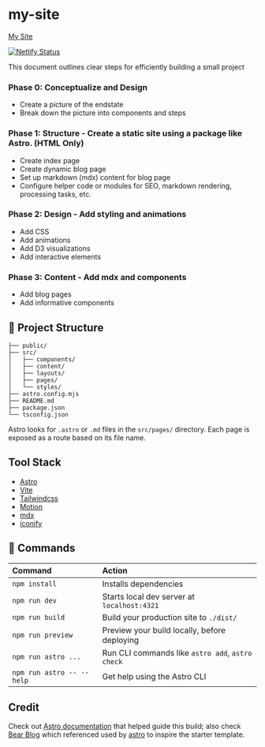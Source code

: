 # my-site

[My Site](zachsblog.netlify.app)

[![Netlify Status](https://api.netlify.com/api/v1/badges/ca5b8b51-f7ed-4b2b-9a7b-5492256692ad/deploy-status)](https://app.netlify.com/sites/zachsblog/deploys)

This document outlines clear steps for efficiently building a small project

### Phase 0: Conceptualize and Design
- Create a picture of the endstate
- Break down the picture into components and steps

### Phase 1: Structure - Create a static site using a package like Astro. (HTML Only)
- Create index page
- Create dynamic blog page
- Set up markdown (mdx) content for blog page
- Configure helper code or modules for SEO, markdown rendering, processing tasks, etc.

### Phase 2: Design - Add styling and animations
- Add CSS
- Add animations
- Add D3 visualizations
- Add interactive elements
  
### Phase 3: Content - Add mdx and components
- Add blog pages
- Add informative components
  
## 🚀 Project Structure

```text
├── public/
├── src/
│   ├── components/
│   ├── content/
│   ├── layouts/
│   ├── pages/
│   └── styles/
├── astro.config.mjs
├── README.md
├── package.json
└── tsconfig.json
```

Astro looks for `.astro` or `.md` files in the `src/pages/` directory. Each page is exposed as a route based on its file name.

## Tool Stack

- [Astro](https://astro.build)
- [Vite](https://vitejs.dev/)
- [Tailwindcss](https://tailwindcss.com/docs)
- [Motion](https://motion.dev/)
- [mdx](https://mdxjs.com/)
- [iconify](https://iconify.design/)

## 🧞 Commands

| Command                   | Action                                           |
| :------------------------ | :----------------------------------------------- |
| `npm install`             | Installs dependencies                            |
| `npm run dev`             | Starts local dev server at `localhost:4321`      |
| `npm run build`           | Build your production site to `./dist/`          |
| `npm run preview`         | Preview your build locally, before deploying     |
| `npm run astro ...`       | Run CLI commands like `astro add`, `astro check` |
| `npm run astro -- --help` | Get help using the Astro CLI                     |

## Credit

Check out [Astro documentation](https://docs.astro.build) that helped guide this build; also check [Bear Blog](https://github.com/HermanMartinus/bearblog/) which referenced used by [astro](https://docs.astro.build) to inspire the starter template.
